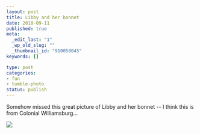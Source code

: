 ```yaml
--- 
layout: post
title: Libby and her bonnet
date: 2010-09-11
published: true
meta: 
  _edit_last: "1"
  _wp_old_slug: ""
  _thumbnail_id: "910058045"
keywords: []

type: post
categories: 
- fun
- tumble-photo
status: publish
---
```

Somehow missed this great picture of Libby and her bonnet -- I think this is from Colonial Williamsburg...

[![](http://liblab.net/andyeick/files/2010/09/2010-07-31-at-11-31-04-200x300.jpg)](http://liblab.net/andyeick/blog/2010/09/11/libby-and-her-bonnet/2010-07-31-at-11-31-04-2/)
